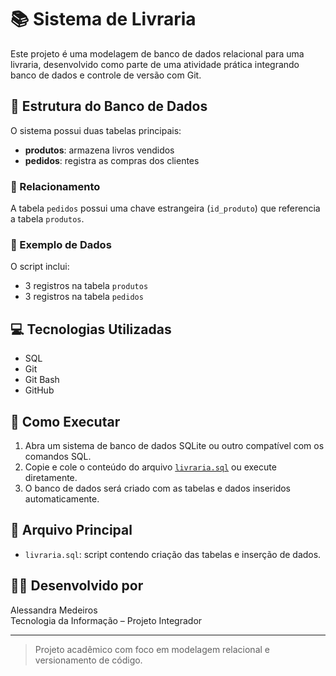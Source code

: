 # 📚 Sistema de Livraria

Este projeto é uma modelagem de banco de dados relacional para uma livraria, desenvolvido como parte de uma atividade prática integrando banco de dados e controle de versão com Git.

## 🧱 Estrutura do Banco de Dados

O sistema possui duas tabelas principais:

- **produtos**: armazena livros vendidos
- **pedidos**: registra as compras dos clientes

### 🔗 Relacionamento
A tabela `pedidos` possui uma chave estrangeira (`id_produto`) que referencia a tabela `produtos`.

### 📄 Exemplo de Dados
O script inclui:
- 3 registros na tabela `produtos`
- 3 registros na tabela `pedidos`

## 💻 Tecnologias Utilizadas

- SQL
- Git
- Git Bash
- GitHub

## 🚀 Como Executar

1. Abra um sistema de banco de dados SQLite ou outro compatível com os comandos SQL.
2. Copie e cole o conteúdo do arquivo [`livraria.sql`](./livraria.sql) ou execute diretamente.
3. O banco de dados será criado com as tabelas e dados inseridos automaticamente.

## 📂 Arquivo Principal

- `livraria.sql`: script contendo criação das tabelas e inserção de dados.

## 👩‍💻 Desenvolvido por

Alessandra Medeiros  
Tecnologia da Informação – Projeto Integrador

---

> Projeto acadêmico com foco em modelagem relacional e versionamento de código.
